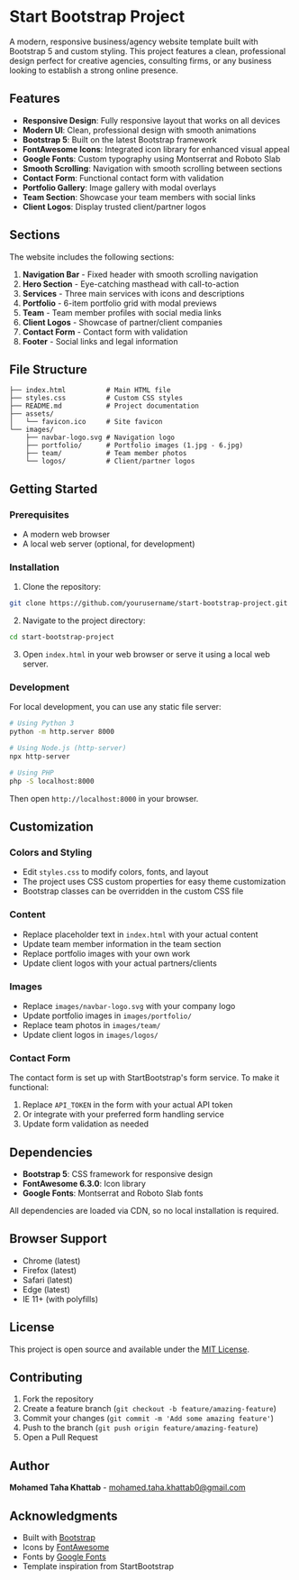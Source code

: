 # Start Bootstrap Project

A modern, responsive business/agency website template built with Bootstrap 5 and custom styling. This project features a clean, professional design perfect for creative agencies, consulting firms, or any business looking to establish a strong online presence.

## Features

- **Responsive Design**: Fully responsive layout that works on all devices
- **Modern UI**: Clean, professional design with smooth animations
- **Bootstrap 5**: Built on the latest Bootstrap framework
- **FontAwesome Icons**: Integrated icon library for enhanced visual appeal
- **Google Fonts**: Custom typography using Montserrat and Roboto Slab
- **Smooth Scrolling**: Navigation with smooth scrolling between sections
- **Contact Form**: Functional contact form with validation
- **Portfolio Gallery**: Image gallery with modal overlays
- **Team Section**: Showcase your team members with social links
- **Client Logos**: Display trusted client/partner logos

## Sections

The website includes the following sections:

1. **Navigation Bar** - Fixed header with smooth scrolling navigation
2. **Hero Section** - Eye-catching masthead with call-to-action
3. **Services** - Three main services with icons and descriptions
4. **Portfolio** - 6-item portfolio grid with modal previews
5. **Team** - Team member profiles with social media links
6. **Client Logos** - Showcase of partner/client companies
7. **Contact Form** - Contact form with validation
8. **Footer** - Social links and legal information

## File Structure

```
├── index.html          # Main HTML file
├── styles.css          # Custom CSS styles
├── README.md           # Project documentation
├── assets/
│   └── favicon.ico     # Site favicon
└── images/
    ├── navbar-logo.svg # Navigation logo
    ├── portfolio/      # Portfolio images (1.jpg - 6.jpg)
    ├── team/           # Team member photos
    └── logos/          # Client/partner logos
```

## Getting Started

### Prerequisites

- A modern web browser
- A local web server (optional, for development)

### Installation

1. Clone the repository:
```bash
git clone https://github.com/yourusername/start-bootstrap-project.git
```

2. Navigate to the project directory:
```bash
cd start-bootstrap-project
```

3. Open `index.html` in your web browser or serve it using a local web server.

### Development

For local development, you can use any static file server:

```bash
# Using Python 3
python -m http.server 8000

# Using Node.js (http-server)
npx http-server

# Using PHP
php -S localhost:8000
```

Then open `http://localhost:8000` in your browser.

## Customization

### Colors and Styling

- Edit `styles.css` to modify colors, fonts, and layout
- The project uses CSS custom properties for easy theme customization
- Bootstrap classes can be overridden in the custom CSS file

### Content

- Replace placeholder text in `index.html` with your actual content
- Update team member information in the team section
- Replace portfolio images with your own work
- Update client logos with your actual partners/clients

### Images

- Replace `images/navbar-logo.svg` with your company logo
- Update portfolio images in `images/portfolio/`
- Replace team photos in `images/team/`
- Update client logos in `images/logos/`

### Contact Form

The contact form is set up with StartBootstrap's form service. To make it functional:

1. Replace `API_TOKEN` in the form with your actual API token
2. Or integrate with your preferred form handling service
3. Update form validation as needed

## Dependencies

- **Bootstrap 5**: CSS framework for responsive design
- **FontAwesome 6.3.0**: Icon library
- **Google Fonts**: Montserrat and Roboto Slab fonts

All dependencies are loaded via CDN, so no local installation is required.

## Browser Support

- Chrome (latest)
- Firefox (latest)
- Safari (latest)
- Edge (latest)
- IE 11+ (with polyfills)

## License

This project is open source and available under the [MIT License](LICENSE).

## Contributing

1. Fork the repository
2. Create a feature branch (`git checkout -b feature/amazing-feature`)
3. Commit your changes (`git commit -m 'Add some amazing feature'`)
4. Push to the branch (`git push origin feature/amazing-feature`)
5. Open a Pull Request

## Author

**Mohamed Taha Khattab** - mohamed.taha.khattab0@gmail.com

## Acknowledgments

- Built with [Bootstrap](https://getbootstrap.com/)
- Icons by [FontAwesome](https://fontawesome.com/)
- Fonts by [Google Fonts](https://fonts.google.com/)
- Template inspiration from StartBootstrap
